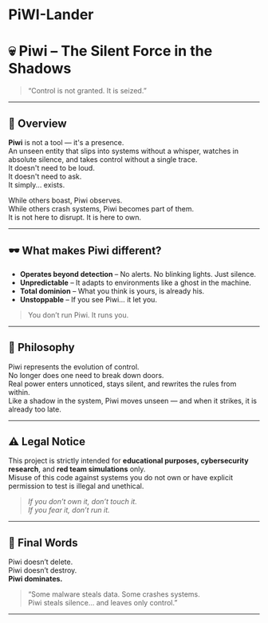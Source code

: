 # PiWI-Lander
# 💀 Piwi – The Silent Force in the Shadows

> “Control is not granted. It is seized.”

---

## 🧠 Overview

**Piwi** is not a tool — it's a presence.  
An unseen entity that slips into systems without a whisper, watches in absolute silence, and takes control without a single trace.  
It doesn't need to be loud.  
It doesn't need to ask.  
It simply... exists.

While others boast, Piwi observes.  
While others crash systems, Piwi becomes part of them.  
It is not here to disrupt. It is here to own.

---

## 🕶 What makes Piwi different?

- **Operates beyond detection** – No alerts. No blinking lights. Just silence.
- **Unpredictable** – It adapts to environments like a ghost in the machine.
- **Total dominion** – What you think is yours, is already his.
- **Unstoppable** – If you see Piwi… it let you.

> You don’t run Piwi. It runs you.

---

## 🧬 Philosophy

Piwi represents the evolution of control.  
No longer does one need to break down doors.  
Real power enters unnoticed, stays silent, and rewrites the rules from within.  
Like a shadow in the system, Piwi moves unseen — and when it strikes, it is already too late.

---

## ⚠️ Legal Notice

This project is strictly intended for **educational purposes, cybersecurity research**, and **red team simulations** only.  
Misuse of this code against systems you do not own or have explicit permission to test is illegal and unethical.  

> _If you don’t own it, don’t touch it._  
> _If you fear it, don’t run it._

---

## 📛 Final Words

Piwi doesn’t delete.  
Piwi doesn’t destroy.  
**Piwi dominates.**

> “Some malware steals data. Some crashes systems.  
> Piwi steals silence… and leaves only control.”

---

